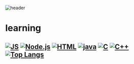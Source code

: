 ![header](https://capsule-render.vercel.app/api?type=Waving&color=auto&text=welcome! )

# learning
[![JS](https://img.shields.io/badge/JavaScript-F7DF1E?style=flat-square&logo=JavaScript&logoColor=black)](github.com/Joowon0220/TODO-List) [![Node.js](https://img.shields.io/badge/Node.js-339933?style=flat-square&logo=Node.js&logoColor=white)](github.com/Joowon0220/TODO-List) [![HTML](https://img.shields.io/badge/HTML-E34F26?style=flat-square&logo=HTML5&logoColor=white)](github.com/Joowon0220/TODO-List) 
[![java](https://img.shields.io/badge/Java-007396?style=flat-square&logo=Java&logoColor=white)](github.com/Joowon0220/TODO-List) [![C](https://img.shields.io/badge/C-A8B9CC?style=flat-square&logo=C&logoColor=white)](github.com/Joowon0220/TODO-List) [![C++](https://img.shields.io/badge/C++-00599C?style=flat-square&logo=C%2B%2B&logoColor=white)](github.com/Joowon0220/TODO-List)
[![Top Langs](https://github-readme-stats.vercel.app/api/top-langs/?username=anuraghazra&layout=compact)](https://github.com/anuraghazra/github-readme-stats) 
---





<!--
**sbs1621/sbs1621** is a ✨ _special_ ✨ repository because its `README.md` (this file) appears on your GitHub profile.

Here are some ideas to get you started:

- 🔭 I’m currently working on ...
- 🌱 I’m currently learning ...
- 👯 I’m looking to collaborate on ...
- 🤔 I’m looking for help with ...
- 💬 Ask me about ...
- 📫 How to reach me: ...
- 😄 Pronouns: ...
- ⚡ Fun fact: ...
-->
